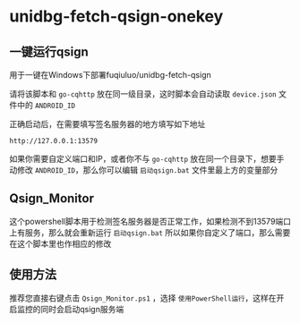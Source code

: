 # unidbg-fetch-qsign-onekey

## 一键运行qsign

用于一键在Windows下部署fuqiuluo/unidbg-fetch-qsign

请将该脚本和 `go-cqhttp` 放在同一级目录，这时脚本会自动读取 `device.json` 文件中的 `ANDROID_ID`

正确启动后，在需要填写签名服务器的地方填写如下地址

```
http://127.0.0.1:13579
```

如果你需要自定义端口和IP，或者你不与 `go-cqhttp` 放在同一个目录下，想要手动修改 `ANDROID_ID`，那么你可以编辑 `启动qsign.bat` 文件里最上方的变量部分

## Qsign_Monitor

这个powershell脚本用于检测签名服务器是否正常工作，如果检测不到13579端口上有服务，那么就会重新运行 `启动qsign.bat`
所以如果你自定义了端口，那么需要在这个脚本里也作相应的修改

## 使用方法

推荐您直接右键点击 `Qsign_Monitor.ps1` ，选择 `使用PowerShell运行`，这样在开启监控的同时会启动qsign服务端